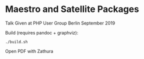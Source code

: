 Maestro and Satellite Packages
==============================

Talk Given at PHP User Group Berlin September 2019

Build (requires pandoc + graphviz):

```
./build.sh
```

Open PDF with Zathura
